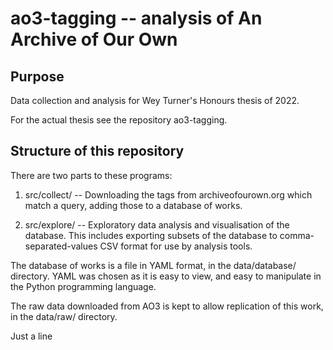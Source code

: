 ao3-tagging -- analysis of An Archive of Our Own
================================================


Purpose
-------

Data collection and analysis for Wey Turner's Honours thesis of 2022.

For the actual thesis see the repository ao3-tagging.


Structure of this repository
----------------------------

There are two parts to these programs:

 1. src/collect/ -- Downloading the tags from archiveofourown.org which
    match a query, adding those to a database of works.

 2. src/explore/ -- Exploratory data analysis and visualisation of the
    database. This includes exporting subsets of the database to
    comma-separated-values CSV format for use by analysis tools.

The database of works is a file in YAML format, in the data/database/
directory. YAML was chosen as it is easy to view, and easy to
manipulate in the Python programming language.

The raw data downloaded from AO3 is kept to allow
replication of this work, in the data/raw/
directory.


Just a line
